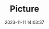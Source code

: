 ---
weight: 1
images:
- /images/edited/51.jpeg
title: Picture
date: 2023-11-11 14:03:37
tags:
- luminar
- work
---